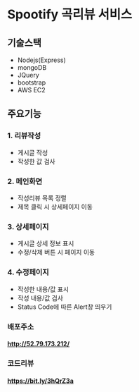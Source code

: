 # Spootify 곡리뷰 서비스

## 기술스택

- Nodejs(Express)
- mongoDB
- JQuery
- bootstrap
- AWS EC2

## 주요기능

### 1. 리뷰작성
- 게시글 작성
- 작성한 값 검사

### 2. 메인화면
- 작성리뷰 목록 정렬
- 제목 클릭 시 상세페이지 이동

### 3. 상세페이지
- 게시글 상세 정보 표시
- 수정/삭제 버튼 시 페이지 이동

### 4. 수정페이지
- 작성한 내용/값 표시
- 작성 내용/값 검사
- Status Code에 따른 Alert창 띄우기


### 배포주소
#### http://52.79.173.212/

### 코드리뷰
#### https://bit.ly/3hQrZ3a
